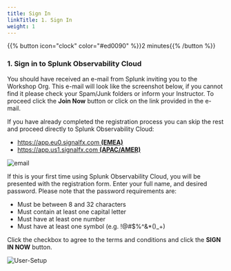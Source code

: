```yaml
---
title: Sign In
linkTitle: 1. Sign In
weight: 1
---
```


{{% button icon="clock" color="#ed0090" %}}2 minutes{{% /button %}}

### 1. Sign in to Splunk Observability Cloud

You should have received an e-mail from Splunk inviting you to the Workshop Org. This e-mail will look like the screenshot below, if you cannot find it please check your Spam/Junk folders or inform your Instructor. To proceed click the **Join Now** button or click on the link provided in the e-mail.

If you have already completed the registration process you can skip the rest and proceed directly to Splunk Observability Cloud:

* [https://app.eu0.signalfx.com **(EMEA)**](https://app.eu0.signalfx.com)
* [https://app.us1.signalfx.com **(APAC/AMER)**](https://app.us1.signalfx.com)

![email](../images/invite-email.png?width=25vw)

If this is your first time using Splunk Observability Cloud, you will be presented with the registration form. Enter your full name, and desired password. Please note that the password requirements are:

* Must be between 8 and 32 characters
* Must contain at least one capital letter
* Must have at least one number
* Must have at least one symbol (e.g. !@#$%^&*()_+)

Click the checkbox to agree to the terms and conditions and click the **SIGN IN NOW** button.

![User-Setup](../images/enter-password.png?width=25vw)
